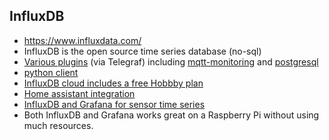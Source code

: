 ## InfluxDB
* https://www.influxdata.com/
* InfluxDB is the open source time series database (no-sql)
* [Various plugins](https://www.influxdata.com/products/integrations/) (via Telegraf) including [mqtt-monitoring](https://www.influxdata.com/integration/mqtt-monitoring/) and [postgresql](https://www.influxdata.com/integration/postgresql-monitoring/)
* [python client](https://github.com/influxdata/influxdb-python)
* [InfluxDB cloud includes a free Hobbby plan](https://www.influxdata.com/influxcloud-pricing/)
* [Home assistant integration](https://www.home-assistant.io/components/influxdb/)
* [InfluxDB and Grafana for sensor time series](https://thingsmatic.com/2017/03/02/influxdb-and-grafana-for-sensor-time-series/)
* Both InfluxDB and Grafana works great on a Raspberry Pi without using much resources.